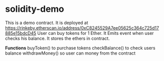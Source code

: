 # solidity-demo
This is a demo contract. It is deployed at https://rinkeby.etherscan.io/address/0xC8245529A7ee05625c364c725d17885e15bdcD45 
User can buy tokens for 1 Ether. It Emits event when user checks his balance. It stores the ethers in contract.

**Functions**
buyToken() to purchase tokens
checkBalance() to check users balance
withdrawMoney() so user can money from the contract 
